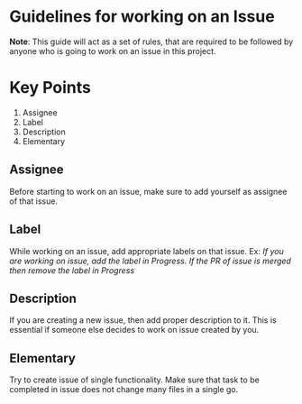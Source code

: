 # Guidelines for working on an Issue 

**Note**: This guide will act as a set of rules, that are required to be followed by anyone who is going to work on an issue in this project.

# Key Points
1. Assignee
2. Label
3. Description
4. Elementary

## Assignee
Before starting to work on an issue, make sure to add yourself as assignee of that issue.

## Label
While working on an issue, add appropriate labels on that issue. 
Ex: *If you are working on issue, add the label in Progress.*
    *If the PR of issue is merged then remove the label in Progress*

## Description
If you are creating a new issue, then add proper description to it. This is essential if someone else decides to work on issue created by you.

## Elementary
Try to create issue of single functionality. Make sure that task to be completed in issue does not change many files in a single go. 